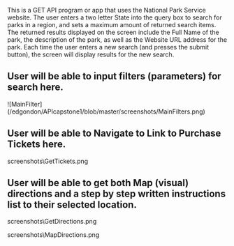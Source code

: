 This is a GET API program or app that uses the National Park Service website.
The user enters a two letter State into the query box to search for parks in a region, and sets a maximum amount of returned search items.
The returned results displayed on the screen include the Full Name of the park, the description of the park, as well as the Website URL address for the park.
Each time the user enters a new search (and presses the submit button), the screen will display results for the new search.

## User will be able to input filters (parameters) for search here. 

![MainFilter] (/edgondon/APIcapstone1/blob/master/screenshots/MainFilters.png)

## User will be able to Navigate to Link to Purchase Tickets here.

screenshots\GetTickets.png

## User will be able to get both Map (visual) directions and a step by step written instructions list to their selected location.

screenshots\GetDirections.png

screenshots\MapDirections.png


